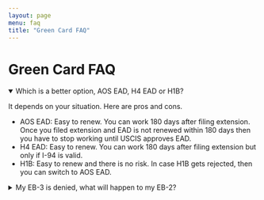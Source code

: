 ```yaml
---
layout: page
menu: faq
title: "Green Card FAQ"
---
```


# Green Card FAQ

<details open>
<summary>Which is a better option, AOS EAD, H4 EAD or H1B?</summary>
<p>It depends on your situation. Here are pros and cons.
<ul>  
<li>AOS EAD: Easy to renew. You can work 180 days after filing extension. Once you filed extension and EAD is not renewed within 180 days then you have to stop working until USCIS approves EAD.</li>
<li>H4 EAD: Easy to renew. You can work 180 days after filing extension but only if I-94 is valid.</li>
<li>H1B: Easy to renew and there is no risk. In case H1B gets rejected, then you can switch to AOS EAD.</li>    
<ul>  </p>
</details>

<details>
<summary>My EB-3 is denied, what will happen to my EB-2?</summary>
<p>If EB-3 is denied, it will not automatically invalidate your EB-2.</p> 
</details>

